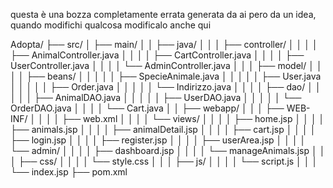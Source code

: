 questa è una bozza completamente errata generata da ai pero da un idea, 
quando modifichi qualcosa modificalo anche qui


Adopta/
├── src/
│   ├── main/
│   │   ├── java/
│   │   │   ├── controller/
│   │   │   │   ├── AnimalController.java
│   │   │   │   ├── CartController.java
│   │   │   │   ├── UserController.java
│   │   │   │   └── AdminController.java
│   │   │   ├── model/
│   │   │   │   ├── beans/
│   │   │   │   │   ├── SpecieAnimale.java
│   │   │   │   │   ├── User.java
│   │   │   │   │   ├── Order.java
│   │   │   │   │   └── Indirizzo.java
│   │   │   │   ├── dao/
│   │   │   │   │   ├── AnimalDAO.java
│   │   │   │   │   ├── UserDAO.java
│   │   │   │   │   └── OrderDAO.java
│   │   │   │   └── Cart.java
│   │   ├── webapp/
│   │   │   ├── WEB-INF/
│   │   │   │   ├── web.xml
│   │   │   │   └── views/
│   │   │   │       ├── home.jsp
│   │   │   │       ├── animals.jsp
│   │   │   │       ├── animalDetail.jsp
│   │   │   │       ├── cart.jsp
│   │   │   │       ├── login.jsp
│   │   │   │       ├── register.jsp
│   │   │   │       ├── userArea.jsp
│   │   │   │       └── admin/
│   │   │   │           ├── dashboard.jsp
│   │   │   │           └── manageAnimals.jsp
│   │   │   ├── css/
│   │   │   │   └── style.css
│   │   │   ├── js/
│   │   │   │   └── script.js
│   │   │   └── index.jsp
├── pom.xml